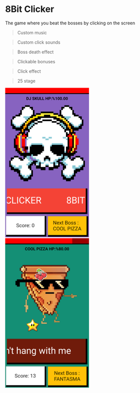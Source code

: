 # 8Bit Clicker

The game where you beat the bosses by clicking on the screen

> Custom music 

> Custom click sounds

> Boss death effect

> Clickable bonuses

> Click effect

> 25 stage 


<p> <img src="sample_images/sample_1.png" width="270" height="480" title="hover text"> 
 <img src="sample_images/sample_2.png" width="270" height="480" title="hover text"> </p>

